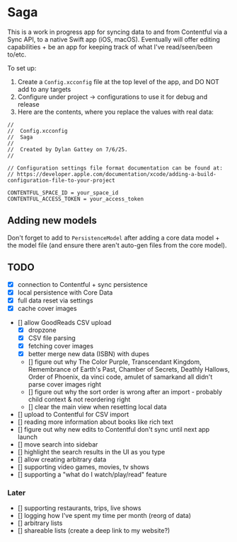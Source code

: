 # Saga

This is a work in progress app for syncing data to and from Contentful via a Sync API, to a native Swift app (iOS, macOS). Eventually will offer editing capabilities + be an app for keeping track of what I've read/seen/been to/etc.

To set up:
1. Create a `Config.xcconfig` file at the top level of the app, and DO NOT add to any targets
2. Configure under project -> configurations to use it for debug and release
3. Here are the contents, where you replace the values with real data:
```
//
//  Config.xcconfig
//  Saga
//
//  Created by Dylan Gattey on 7/6/25.
//

// Configuration settings file format documentation can be found at:
// https://developer.apple.com/documentation/xcode/adding-a-build-configuration-file-to-your-project

CONTENTFUL_SPACE_ID = your_space_id
CONTENTFUL_ACCESS_TOKEN = your_access_token
```

## Adding new models
Don't forget to add to `PersistenceModel` after adding a core data model + the model file (and ensure there aren't auto-gen files from the core model).

## TODO
- [x] connection to Contentful + sync persistence
- [x] local persistence with Core Data
- [x] full data reset via settings
- [x] cache cover images
- [] allow GoodReads CSV upload
    - [x] dropzone
    - [x] CSV file parsing
    - [x] fetching cover images
    - [x] better merge new data (ISBN) with dupes
    - [] figure out why The Color Purple, Transcendant Kingdom, Remembrance of Earth's Past, Chamber of Secrets, Deathly Hallows, Order of Phoenix, da vinci code, amulet of samarkand all didn't parse cover images right
    - [] figure out why the sort order is wrong after an import - probably child context & not reordering right
    - [] clear the main view when resetting local data
- [] upload to Contentful for CSV import
- [] reading more information about books like rich text
- [] figure out why new edits to Contentful don't sync until next app launch
- [] move search into sidebar
- [] highlight the search results in the UI as you type
- [] allow creating arbitrary data
- [] supporting video games, movies, tv shows
- [] supporting a "what do I watch/play/read" feature

### Later
- [] supporting restaurants, trips, live shows
- [] logging how I've spent my time per month (reorg of data)
- [] arbitrary lists
- [] shareable lists (create a deep link to my website?)

